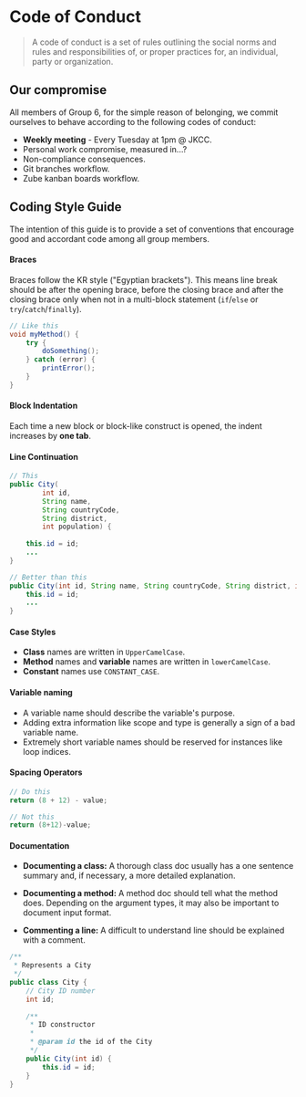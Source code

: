 # Code of Conduct

> A code of conduct is a set of rules outlining the social norms and rules and responsibilities of, or proper practices for, an individual, party or organization.

## Our compromise

All members of Group 6, for the simple reason of belonging, we commit ourselves to behave according to the following codes of conduct:

- **Weekly meeting** - Every Tuesday at 1pm @ JKCC.
- Personal work compromise, measured in...?
- Non-compliance consequences.
- Git branches workflow.
- Zube kanban boards workflow.

## Coding Style Guide

The intention of this guide is to provide a set of conventions that encourage good and accordant code among all group members.

#### Braces

Braces follow the KR style ("Egyptian brackets"). This means line break should be after the opening brace, before the closing brace and after the closing brace only when not in a multi-block statement (`if`/`else` or `try`/`catch`/`finally`).

```java
// Like this
void myMethod() {
	try {
    	doSomething();
    } catch (error) {
    	printError();
    }
}
```
#### Block Indentation

Each time a new block or block-like construct is opened, the indent increases by **one tab**.

#### Line Continuation

```java
// This
public City(
        int id,
        String name,
        String countryCode,
        String district,
        int population) {
    
    this.id = id;
    ...
}

// Better than this
public City(int id, String name, String countryCode, String district, int population) {
    this.id = id;
    ...
}
```

#### Case Styles

- **Class** names are written in `UpperCamelCase`.
- **Method** names and **variable** names are written in `lowerCamelCase`.
- **Constant** names use `CONSTANT_CASE`.

#### Variable naming

- A variable name should describe the variable's purpose.
- Adding extra information like scope and type is generally a sign of a bad variable name.
- Extremely short variable names should be reserved for instances like loop indices. 

#### Spacing Operators

```java
// Do this
return (8 + 12) - value;

// Not this
return (8+12)-value;
```

#### Documentation

- **Documenting a class:** A thorough class doc usually has a one sentence summary and, if necessary, a more detailed explanation.

- **Documenting a method:** A method doc should tell what the method does. Depending on the argument types, it may also be important to document input format.

- **Commenting a line:** A difficult to understand line should be explained with a comment.

```java
/**
 * Represents a City
 */
public class City {
    // City ID number
    int id;
    
    /**
     * ID constructor
     * 
     * @param id the id of the City
     */
    public City(int id) {
        this.id = id;
    }
}
```